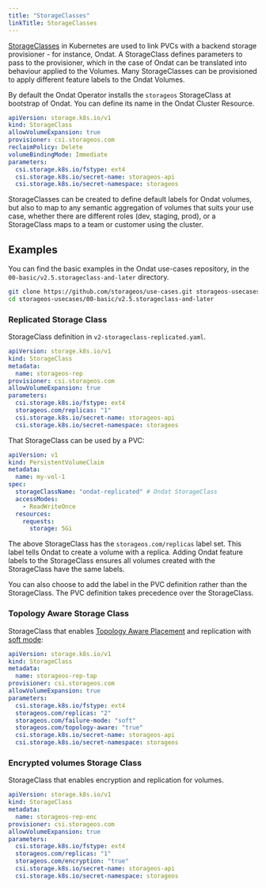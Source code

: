 ```yaml
---
title: "StorageClasses"
linkTitle: StorageClasses
---
```


[StorageClasses](https://kubernetes.io/docs/concepts/storage/storage-classes/)
in Kubernetes are used to link PVCs with a backend storage provisioner - for
instance, Ondat. A StorageClass defines parameters to pass to the
provisioner, which in the case of Ondat can be translated into behaviour
applied to the Volumes. Many StorageClasses can be provisioned to apply
different feature labels to the Ondat Volumes.

By default the Ondat Operator installs the `storageos` StorageClass at
bootstrap of Ondat. You can define its name in the Ondat Cluster Resource.

```yaml
apiVersion: storage.k8s.io/v1
kind: StorageClass
allowVolumeExpansion: true
provisioner: csi.storageos.com
reclaimPolicy: Delete
volumeBindingMode: Immediate
parameters:
  csi.storage.k8s.io/fstype: ext4
  csi.storage.k8s.io/secret-name: storageos-api
  csi.storage.k8s.io/secret-namespace: storageos
```

StorageClasses can be created to define default labels for Ondat volumes,
but also to map to any semantic aggregation of volumes that suits your use
case, whether there are different roles (dev, staging, prod), or a
StorageClass maps to a team or customer using the cluster.

## Examples

You can find the basic examples in the Ondat use-cases repository, in
the `00-basic/v2.5.storageclass-and-later` directory.

```bash
git clone https://github.com/storageos/use-cases.git storageos-usecases
cd storageos-usecases/00-basic/v2.5.storageclass-and-later
```

### Replicated Storage Class

StorageClass definition in `v2-storageclass-replicated.yaml`.

```yaml
apiVersion: storage.k8s.io/v1
kind: StorageClass
metadata:
  name: storageos-rep
provisioner: csi.storageos.com
allowVolumeExpansion: true
parameters:
  csi.storage.k8s.io/fstype: ext4
  storageos.com/replicas: "1"
  csi.storage.k8s.io/secret-name: storageos-api
  csi.storage.k8s.io/secret-namespace: storageos
```

That StorageClass can be used by a PVC:

```yaml
apiVersion: v1
kind: PersistentVolumeClaim
metadata:
  name: my-vol-1
spec:
  storageClassName: "ondat-replicated" # Ondat StorageClass
  accessModes:
    - ReadWriteOnce
  resources:
    requests:
      storage: 5Gi
```

The above StorageClass has the `storageos.com/replicas` label set. This
label tells Ondat to create a volume with a replica. Adding Ondat
feature labels to the StorageClass ensures all volumes created with the
StorageClass have the same labels.

You can also choose to add the label in the PVC definition rather than the
StorageClass. The PVC definition takes precedence over the StorageClass.

### Topology Aware Storage Class

StorageClass that enables [Topology Aware Placement](/docs/reference/tap)
and replication with [soft mode](/docs/operations/failure-modes):

```yaml
apiVersion: storage.k8s.io/v1
kind: StorageClass
metadata:
  name: storageos-rep-tap
provisioner: csi.storageos.com
allowVolumeExpansion: true
parameters:
  csi.storage.k8s.io/fstype: ext4
  storageos.com/replicas: "2"
  storageos.com/failure-mode: "soft"
  storageos.com/topology-aware: "true"
  csi.storage.k8s.io/secret-name: storageos-api
  csi.storage.k8s.io/secret-namespace: storageos
```

### Encrypted volumes Storage Class

StorageClass that enables encryption and replication for volumes.

```yaml
apiVersion: storage.k8s.io/v1
kind: StorageClass
metadata:
  name: storageos-rep-enc
provisioner: csi.storageos.com
allowVolumeExpansion: true
parameters:
  csi.storage.k8s.io/fstype: ext4
  storageos.com/replicas: "1"
  storageos.com/encryption: "true"
  csi.storage.k8s.io/secret-name: storageos-api
  csi.storage.k8s.io/secret-namespace: storageos
```
